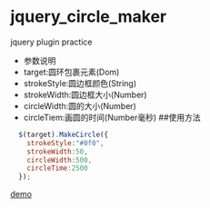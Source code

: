 # jquery_circle_maker
jquery plugin practice
 
 *  参数说明 
 *  target:圆环包裹元素(Dom)
 *  strokeStyle:圆边框颜色(String)
 *  strokeWidth:圆边框大小(Number)
 *  circleWidth:圆的大小(Number)
 *  circleTiem:画圆的时间(Number毫秒)
 ##使用方法
```javascript
  $(target).MakeCircle({
    strokeStyle:"#0f0",
    strokeWidth:50,
    circleWidth:500,
    circleTime:2500
  });
```

[demo](https://chenjacky131.github.io/jquery_circle_maker)
